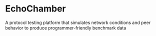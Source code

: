 # EchoChamber
A protocol testing platform that simulates network conditions and peer behavior to produce programmer-friendly benchmark data
